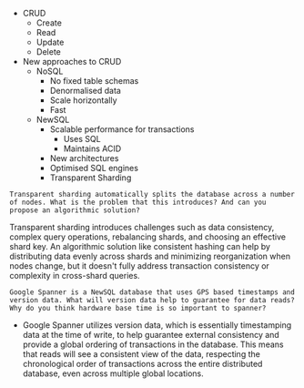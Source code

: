 - CRUD
	- Create
	- Read
	- Update
	- Delete
- New approaches to CRUD
	- NoSQL
		- No fixed table schemas
		- Denormalised data
		- Scale horizontally
		- Fast
	- NewSQL
		- Scalable performance for transactions
			- Uses SQL
			- Maintains ACID
		- New architectures
		- Optimised SQL engines
		- Transparent Sharding

```
Transparent sharding automatically splits the database across a number of nodes. What is the problem that this introduces? And can you propose an algorithmic solution?
```

Transparent sharding introduces challenges such as data consistency, complex query operations, rebalancing shards, and choosing an effective shard key. An algorithmic solution like consistent hashing can help by distributing data evenly across shards and minimizing reorganization when nodes change, but it doesn't fully address transaction consistency or complexity in cross-shard queries.

```
Google Spanner is a NewSQL database that uses GPS based timestamps and version data. What will version data help to guarantee for data reads? Why do you think hardware base time is so important to spanner?
```

- Google Spanner utilizes version data, which is essentially timestamping data at the time of write, to help guarantee external consistency and provide a global ordering of transactions in the database. This means that reads will see a consistent view of the data, respecting the chronological order of transactions across the entire distributed database, even across multiple global locations.